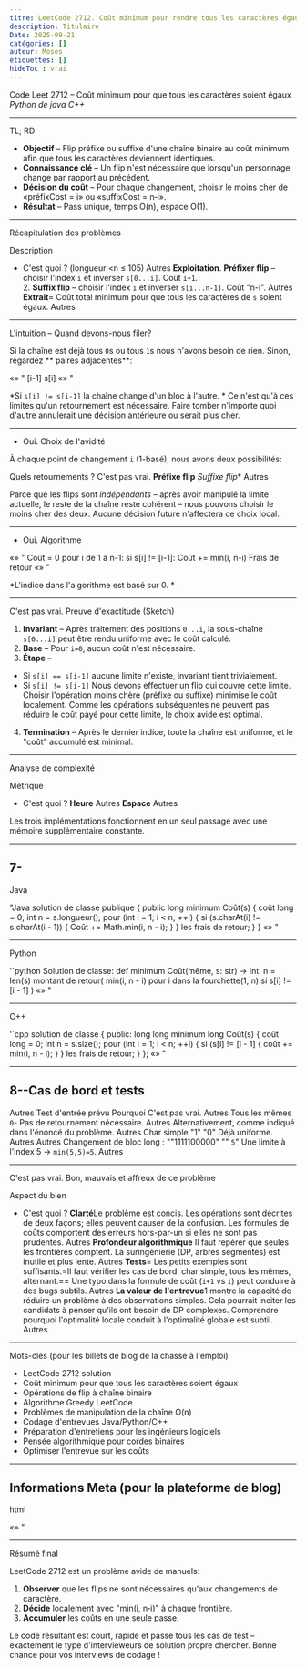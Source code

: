 ```yaml
---
titre: LeetCode 2712. Coût minimum pour rendre tous les caractères égaux -
description: Titulaire
Date: 2025-09-21
catégories: []
auteur: Moses
étiquettes: []
hideToc : vrai
---
```

Code Leet 2712 – Coût minimum pour que tous les caractères soient égaux
*Python de java *C++**

---

TL; RD
- **Objectif** – Flip préfixe ou suffixe d'une chaîne binaire au coût minimum afin que tous les caractères deviennent identiques.
- **Connaissance clé** – Un flip n'est nécessaire que lorsqu'un personnage change par rapport au précédent.
- **Décision du coût** – Pour chaque changement, choisir le moins cher de «préfixCost = i» ou «suffixCost = n‐i».
- **Résultat** – Pass unique, temps O(n), espace O(1).

---

Récapitulation des problèmes

Description
- C'est quoi ?
(longueur <n ≤ 105) Autres
**Exploitation**. **Préfixer flip** – choisir l'index `i` et inverser `s[0...i]`. Coût `i+1`. <br>2. **Suffix flip** – choisir l'index `i` et inverser `s[i...n‐1]`. Coût "n-i". Autres
**Extrait**= Coût total minimum pour que tous les caractères de `s` soient égaux. Autres

---

L'intuition – Quand devons-nous filer?

Si la chaîne est déjà tous `0`s ou tous `1`s nous n'avons besoin de rien.
Sinon, regardez ** paires adjacentes**:

«» "
[i-1] s[i]
«» "

*Si `s[i] != s[i-1]` la chaîne change d'un bloc à l'autre. *
Ce n'est qu'à ces limites qu'un retournement est nécessaire.
Faire tomber n'importe quoi d'autre annulerait une décision antérieure ou serait plus cher.

---

- Oui. Choix de l'avidité

À chaque point de changement `i` (1-basé), nous avons deux possibilités:

Quels retournements ?
C'est pas vrai.
**Préfixe flip**
*Suffixe flip** Autres

Parce que les flips sont *indépendants* – après avoir manipulé la limite actuelle, le reste de la chaîne reste cohérent – nous pouvons choisir le moins cher des deux.
Aucune décision future n'affectera ce choix local.

---

- Oui. Algorithme

«» "
Coût = 0
pour i de 1 à n-1:
si s[i] != [i-1]:
Coût += min(i, n-i)
Frais de retour
«» "

*L'indice dans l'algorithme est basé sur 0. *

---

C'est pas vrai. Preuve d'exactitude (Sketch)

1. **Invariant** – Après traitement des positions `0...i`, la sous-chaîne `s[0...i]` peut être rendu uniforme avec le coût calculé.
2. **Base** – Pour `i=0`, aucun coût n'est nécessaire.
3. **Étape** –
* Si `s[i] == s[i-1]` aucune limite n'existe, invariant tient trivialement.
* Si `s[i] != s[i-1]` Nous devons effectuer un flip qui couvre cette limite.
Choisir l'opération moins chère (préfixe ou suffixe) minimise le coût localement.
Comme les opérations subséquentes ne peuvent pas réduire le coût payé pour cette limite, le choix avide est optimal.
4. **Termination** – Après le dernier indice, toute la chaîne est uniforme, et le "coût" accumulé est minimal.

---

Analyse de complexité

Métrique
- C'est quoi ?
**Heure** Autres
**Espace** Autres

Les trois implémentations fonctionnent en un seul passage avec une mémoire supplémentaire constante.

---

## 7-

Java

"Java
solution de classe publique {
public long minimum Coût(s) {
coût long = 0;
int n = s.longueur();
pour (int i = 1; i < n; ++i) {
si (s.charAt(i) != s.charAt(i - 1)) {
Coût += Math.min(i, n - i);
}
}
les frais de retour;
}
}
«» "

---

Python

'`python
Solution de classe:
def minimum Coût(même, s: str) -> Int:
n = len(s)
montant de retour(
min(i, n - i)
pour i dans la fourchette(1, n)
si s[i] != [i - 1]
)
«» "

---

C++

'`cpp
solution de classe {
public:
long long minimum long Coût(s) {
coût long = 0;
int n = s.size();
pour (int i = 1; i < n; ++i) {
si (s[i] != [i - 1] {
coût += min(i, n - i);
}
}
les frais de retour;
}
};
«» "

---

## 8--Cas de bord et tests

Autres Test d'entrée prévu Pourquoi
C'est pas vrai.
Autres Tous les mêmes `0`- Pas de retournement nécessaire. Autres
Alternativement, comme indiqué dans l'énoncé du problème. Autres
Char simple "1" "0" Déjà uniforme. Autres
Autres Changement de bloc long : ""1111100000" "" `5`" Une limite à l'index 5 → `min(5,5)=5`. Autres

---

C'est pas vrai. Bon, mauvais et affreux de ce problème

Aspect du bien
- C'est quoi ?
**Clarté**Le problème est concis. Les opérations sont décrites de deux façons; elles peuvent causer de la confusion. Les formules de coûts comportent des erreurs hors-par-un si elles ne sont pas prudentes. Autres
**Profondeur algorithmique** Il faut repérer que seules les frontières comptent. La suringénierie (DP, arbres segmentés) est inutile et plus lente. Autres
**Tests**= Les petits exemples sont suffisants.=Il faut vérifier les cas de bord: char simple, tous les mêmes, alternant.== Une typo dans la formule de coût (`i+1` vs `i`) peut conduire à des bugs subtils. Autres
**La valeur de l'entrevue**1 montre la capacité de réduire un problème à des observations simples. Cela pourrait inciter les candidats à penser qu'ils ont besoin de DP complexes. Comprendre pourquoi l'optimalité locale conduit à l'optimalité globale est subtil. Autres

---

Mots-clés (pour les billets de blog de la chasse à l'emploi)

- LeetCode 2712 solution
- Coût minimum pour que tous les caractères soient égaux
- Opérations de flip à chaîne binaire
- Algorithme Greedy LeetCode
- Problèmes de manipulation de la chaîne O(n)
- Codage d'entrevues Java/Python/C++
- Préparation d'entretiens pour les ingénieurs logiciels
- Pensée algorithmique pour cordes binaires
- Optimiser l'entrevue sur les coûts

---

## Informations Meta (pour la plateforme de blog)

html
<title>LeetCode 2712 – Coût minimum pour que tous les caractères soient égaux (Java, Python, C++)</title>
<meta name="description" content="Solve LeetCode 2712 en Java, Python et C++ avec un simple algorithme d'avidité O(n). Apprenez pourquoi seules les frontières des chaînes comptent, comment choisir le flip moins cher, et les cas de bord de test. Parfait pour la préparation de l'entrevue!">
«» "

---

Résumé final

LeetCode 2712 est un problème avide de manuels:
1. **Observer** que les flips ne sont nécessaires qu'aux changements de caractère.
2. **Décide** localement avec "min(i, n‐i)" à chaque frontière.
3. **Accumuler** les coûts en une seule passe.

Le code résultant est court, rapide et passe tous les cas de test – exactement le type d'intervieweurs de solution propre chercher. Bonne chance pour vos interviews de codage !